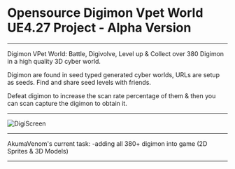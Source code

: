 # Opensource Digimon Vpet World UE4.27 Project - Alpha Version

-------------------------------------

Digimon VPet World: Battle, Digivolve, Level up & Collect over 380 Digimon in a high quality 3D cyber world.

Digimon are found in seed typed generated cyber worlds, URLs are setup as seeds. Find and share seed levels with friends.

Defeat digimon to increase the scan rate percentage of them & then you can scan capture the digimon to obtain it.

-------------------------------------

![DigiScreen](https://github.com/user-attachments/assets/26b56c45-0935-4a17-b60b-a14de4933262)

-------------------------------------

AkumaVenom's current task:
-adding all 380+ digimon into game (2D Sprites & 3D Models)

-------------------------------------

